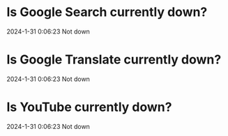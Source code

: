 # Is Google Search currently down?

2024-1-31 0:06:23 Not down

# Is Google Translate currently down?

2024-1-31 0:06:23 Not down

# Is YouTube currently down?

2024-1-31 0:06:23 Not down

